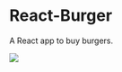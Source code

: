 # React-Burger
<p>A React app to buy burgers.</p>
<img src="https://cdn4.iconfinder.com/data/icons/food-icons/hamburger.png"/>
